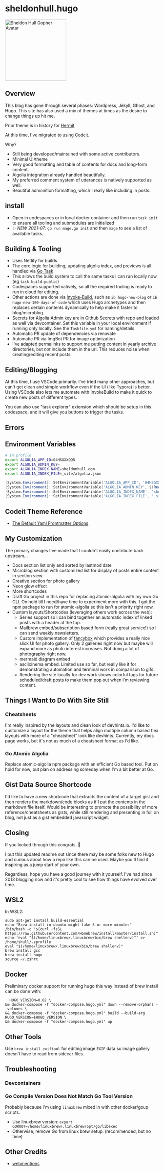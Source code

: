 # sheldonhull.hugo

<img width="200" height="200" src="static/images/sheldon-avatar.jpg" alt="Sheldon Hull Gopher Avatar" />

## Overview

This blog has gone through several phases: Wordpress, Jekyll, Ghost, and Hugo.
This site has also used a mix of themes at times as the desire to change things up hit me.

Prior theme is in history for [Hermit](https://themes.gohugo.io/hermit/)

At this time, I've migrated to using [Codeit](https://codeit.suntprogramator.dev/).

Why?

- Still being developed/maintained with some active contributors.
- Minimal UI/theme
- Very good formatting and table of contents for docs and long-form content.
- Algolia integration already handled beautifully.
- My preferred comment system of utterances is natively supported as well.
- Beautiful admonition formatting, which I really like including in posts.

## install

- Open in codespaces or in local docker container and then run `task init` to ensure all tooling and submodules are initialized
- ✨ *NEW 2021-07*: `go run mage.go init` and then `mage` to see a list of available tasks.

## Building & Tooling

- Uses Netlify for builds
- The core logic for building, updating algolia index, and previews is all handled via [Go Task](https://taskfile.dev/#/)
- This allows the build system to call the same tasks I can run locally now. (eg `task build-public`)
- Codespaces supported natively, so all the required tooling is ready to run in cloud for editing.
- Other actions are done via [Invoke-Build](https://github.com/nightroman/Invoke-Build), such as `ib hugo-new-blog` or `ib hugo-new-100-days-of-code` which uses Hugo archetypes and then replaces certain contents dynamically to help make it faster to blog/microblog.
- Secrets for Algolia Admin key are in Github Secrets with repo and loaded as well via devcontainer. Set this variable in your local environment if running only locally. See the `Taskfile.yml` for naming/details.
- Automatic PR update of dependencies via renovate
- Automatic PR via ImgBot PR for image optimization
- I've adapted permalinks to support me putting content in yearly archive directories, but *not* include them in the url. This reduces noise when creating/editing recent posts.

## Editing/Blogging

At this time, I use VSCode primarily.
I've tried many other approaches, but can't get clean and simple workflow even if the UI (like Typora) is better.
Using VSCode also lets me automate with InvokeBuild to make it quick to create new posts of different types.

You can also use "task explorer" extension which should be setup in this codespace, and it will give you buttons to trigger the tasks.

## Errors

## Environment Variables

```bash
# In profile
export ALGOLIA_APP_ID=04HSGXXQD5
export ALGOLIA_ADMIN_KEY=
export ALGOLIA_INDEX_NAME=sheldonhull.com
export ALGOLIA_INDEX_FILE=_site/algolia.json
```

```powershell
[System.Environment]::SetEnvironmentVariable('ALGOLIA_APP_ID', '04HSGXXQD5','User')
[System.Environment]::SetEnvironmentVariable('ALGOLIA_ADMIN_KEY', $(Read-Host 'Enter Admin Key'),'User')
[System.Environment]::SetEnvironmentVariable('ALGOLIA_INDEX_NAME', 'sheldonhull.com','User')
[System.Environment]::SetEnvironmentVariable('ALGOLIA_INDEX_FILE', '_site/algolia.json','User')
```

## Codeit Theme Reference

- [The Default Yaml Frontmatter Options](https://codeit.suntprogramator.dev/theme-documentation-content/#front-matter)

## My Customization

The primary changes I've made that I couldn't easily contribute back upstream...

- Docs section list only and sorted by lastmod date
- Microblog section with customized list for display of posts entire content in section view.
- Creative section for photo gallery
- Neon glow effect
- More shortcodes
- Draft Go project in this repo for replacing atomic-algolia with my own Go CLI. On hold till I need/have time to experiment more with this. I got the npm package to run for atomic-algolia so this isn't a priority right now.
- Custom layouts/Shortcodes (leveraging others work across the web):
  - Series support so I can bind together an automatic index of linked posts with a header at the top.
  - Mailbrew embed/subscription based form (really great service!) so I can send weekly newsletters.
  - Custom implementation of [fancybox](http://fancyapps.com/fancybox/3/) which provides a really nice slick UI for photo gallery. Only 2 galleries right now but maybe will expand more as photo interest increases. Not doing a lot of photography right now.
  - mermaid diagram embed
  - asciicinema embed. Limited use so far, but really like it for demonstrating automation and terminal work in comparison to gifs.
  - Rendering the site locally for dev work shows colorful tags for future scheduled/draft posts to make them pop out when I'm reviewing content.

## Things I Want to Do With Site Still

### Cheatsheets

I'm really inspired by the layouts and clean look of devhints.io.
I'd like to customize a layout for the theme that helps align multiple column based flex layouts with more of a "cheatsheet" look like devhints.
Currently, my docs page works, but it's not as much of a cheatsheet format as I'd like.

### Go Atomic Algolia

Replace atomic-algolia npm package with an efficient Go based tool.
Put on hold for now, but plan on addressing someday when I'm a bit better at Go.

## Gist Data Source Shortcode

I'd like to have a new shortcode that extracts the content of a target gist and then renders the markdown/code blocks as if I put the contents in the markdown file itself.
Would be interesting to promote the possibility of more reference/cheatsheets as gists, while still rendering and presenting in full on blog, not just as a gist embedded javascript widget.

## Closing

If you looked through this congrats. 👏

I put this updated readme out since there may be some folks new to Hugo and curious about how a repo like this can be used.
Maybe you'll find it inspiring as a jump start of your own.

Regardless, hope you have a good journey with it yourself.
I've had since 2013 blogging now and it's pretty cool to see how things have evolved over time.

## WSL2

In WSL2:

    sudo apt-get install build-essential
    echo "Brew install in ubuntu might take 5 or more minutes"
    /bin/bash -c "$(curl -fsSL https://raw.githubusercontent.com/Homebrew/install/master/install.sh)"
    echo 'eval "$(/home/linuxbrew/.linuxbrew/bin/brew shellenv)"' >> /home/shull/.zprofile
    eval "$(/home/linuxbrew/.linuxbrew/bin/brew shellenv)"
    brew install gcc
    brew install hugo
    source ~/.zshrc

## Docker

Preliminary docker support for running hugo this way instead of brew install can be done with:

      HUGO_VERSION=0.82 \
    && docker-compose -f "docker-compose.hugo.yml" down --remove-orphans --volumes \
    && docker-compose -f "docker-compose.hugo.yml" build --build-arg HUGO_VERSION=$HUGO_VERSION \
    && docker-compose -f "docker-compose.hugo.yml" up

## Other Tools

Use `brew install exiftool` for editing image `EXIF` data so image gallery doesn't have to read from sidecar files.

## Troubleshooting

### Devcontainers

### Go Compile Version Does Not Match Go Tool Version

Probably because I'm using `linuxbrew` mixed in with other docker/goup scripts.

- Use linuxbrew version: `export GOROOT=/home/linuxbrew/.linuxbrew/opt/go/libexec`
- Otherwise, remove Go from linux brew setup. (recommended, but no time)

## Other Credits

- [webmentions](https://github.com/PlaidWeb/webmention.js)
